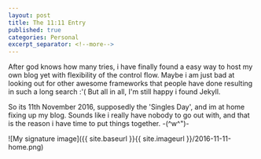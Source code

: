 ```yaml
---
layout: post
title: The 11:11 Entry
published: true
categories: Personal
excerpt_separator: <!--more-->
---
```


After god knows how many tries, i have finally found a easy way to host my own blog yet with flexibility of the control flow. Maybe i am just bad at looking out for other awesome frameworks that people have done resulting in such a long search :'( But all in all, I'm still happy i found Jekyll.

<!--more-->

So its 11th November 2016, supposedly the 'Singles Day', and im at home fixing up my blog. Sounds like i really have nobody to go out with, and that is the reason i have time to put things together. -(^w^")-

![My signature image]({{ site.baseurl }}{{ site.imageurl }}/2016-11-11-home.png)


